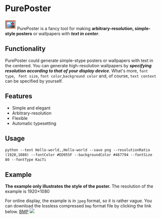 # PurePoster

![](.\resource\icon.png) PurePoster is a fancy tool for making **arbitrary-resolution, simple-style posters** or wallpapers with ***text in center***.

## Functionality

PurePoster could generate simple-stype posters or wallpapers with text in the centered. You can generate high-resolution
wallpapers by ***specifying resolution according to that of your display device***. 
What's more, `font type`, ` font size`, `font color`,`background color` and, of course, `text context` can be specified by yourself.

## Features

* Simple and elegant
* Arbitrary-resolution
* Flexible
* Automatic typesetting

## Usage
```
python --text Hello-world,,Hello-world --save png --resolutionRatio (1920,1080) --fontColor #ED955F --backgroundColor #467794 --fontSize 80 --fontType KaiTi 
```

## Example

**The example only illustrates the style of the poster.** The resolution of the example is 1920$\times$1080

For online display, the example is in `jpeg` format, so it is rather vague. You can download the lossless compressed `bmp` format file by clicking the link below.
[BMP](http://139.196.142.102/wp-content/uploads/2021/10/PurePoster.bmp)
![](http://139.196.142.102/wp-content/uploads/2021/10/PurePoster.jpeg)
